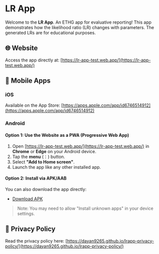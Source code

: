# LR App

Welcome to the **LR App**. An ETHG app for evaluative reporting! This app demonstrates how the likelihood ratio (LR) changes with parameters. The generated LRs are for educational purposes.

## 🌐 Website

Access the app directly at: [https://lr-app-test.web.app/](https://lr-app-test.web.app/)

## 📱 Mobile Apps

### iOS

Available on the App Store: [https://apps.apple.com/app/id6746514912](https://apps.apple.com/app/id6746514912)

### Android

#### Option 1: Use the Website as a PWA (Progressive Web App)

1. Open [https://lr-app-test.web.app/](https://lr-app-test.web.app/) in **Chrome** or **Edge** on your Android device.
2. Tap the **menu** (⋮) button.
3. Select **"Add to Home screen"**.
4. Launch the app like any other installed app.

#### Option 2: Install via APK/AAB

You can also download the app directly:

- [Download APK](./downloads/app-release.apk)

> Note: You may need to allow "Install unknown apps" in your device settings.

## 🔐 Privacy Policy

Read the privacy policy here: [https://dayan9265.github.io/lrapp-privacy-policy/](https://dayan9265.github.io/lrapp-privacy-policy/)